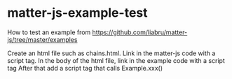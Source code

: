 # matter-js-example-test

How to test an example from https://github.com/liabru/matter-js/tree/master/examples

Create an html file such as chains.html.
Link in the matter-js code with a script tag.
In the body of the html file, link in the example code with a script tag
After that add a script tag that calls Example.xxx()
